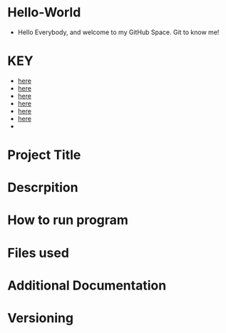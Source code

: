 # Hello-World
* Hello Everybody, and welcome to my GitHub Space. Git to know me!
# KEY

* [here](#Project_Title)
* [here](#Description)
* [here](#How_to_run_program)
* [here](#Files_used)
* [here](#Additional_Documentation)
* [here](#Versioning)
* 
# Project Title
# Descrpition
# How to run program
# Files used
# Additional Documentation
# Versioning
